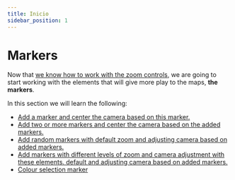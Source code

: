 ```yaml
---
title: Inicio
sidebar_position: 1
---
```


# Markers

Now that [we know how to work with the zoom controls](../zoom/positions-btn-texts.md), we are going to start working with the elements that will give more play to the maps, **the markers**.

In this section we will learn the following:
* [Add a marker and center the camera based on this marker.](./one-marker.md)
* [Add two or more markers and center the camera based on the added markers.](./two-or-more-markers.md)
* [Add random markers with default zoom and adjusting camera based on added markers.](./random-markers-default-zoom.md)
* [Add markers with different levels of zoom and camera adjustment with these elements. default and adjusting camera based on added markers.](./random-markers-select-zoom.md)
* [Colour selection marker](./marker-with-select-color.md)